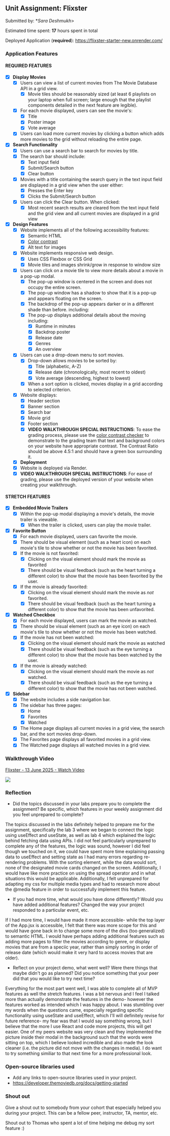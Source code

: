 ## Unit Assignment: Flixster

Submitted by: **Sara Deshmukh*>

Estimated time spent: **17** hours spent in total

Deployed Application (**required**): https://flixster-starter-new.onrender.com/ 

### Application Features

#### REQUIRED FEATURES

- [x] **Display Movies**
  - [x] Users can view a list of current movies from The Movie Database API in a grid view.
    - [x] Movie tiles should be reasonably sized (at least 6 playlists on your laptop when full screen; large enough that the playlist components detailed in the next feature are legible).
  - [x] For each movie displayed, users can see the movie's:
    - [x] Title
    - [x] Poster image
    - [x] Vote average
  - [x] Users can load more current movies by clicking a button which adds more movies to the grid without reloading the entire page. 
- [x] **Search Functionality**
  - [x] Users can use a search bar to search for movies by title.
  - [x] The search bar should include:
    - [x] Text input field
    - [x] Submit/Search button
    - [x] Clear button
  - [x] Movies with a title containing the search query in the text input field are displayed in a grid view when the user either:
    - [x] Presses the Enter key
    - [x] Clicks the Submit/Search button
  - [x] Users can click the Clear button. When clicked:
    - [x] Most recent search results are cleared from the text input field and the grid view and all current movies are displayed in a grid view
- [x] **Design Features**
  - [x] Website implements all of the following accessibility features:
    - [x] Semantic HTML
    - [x] [Color contrast](https://webaim.org/resources/contrastchecker/)
    - [x] Alt text for images 
  - [x] Website implements responsive web design.
    - [x] Uses CSS Flexbox or CSS Grid
    - [x] Movie tiles and images shrink/grow in response to window size
  - [x] Users can click on a movie tile to view more details about a movie in a pop-up modal.
    - [x] The pop-up window is centered in the screen and does not occupy the entire screen.
    - [x] The pop-up window has a shadow to show that it is a pop-up and appears floating on the screen.
    - [x] The backdrop of the pop-up appears darker or in a different shade than before. including:
    - [x] The pop-up displays additional details about the moving including:
      - [x] Runtime in minutes
      - [x] Backdrop poster
      - [x] Release date
      - [x] Genres
      - [x] An overview
  - [x] Users can use a drop-down menu to sort movies.
    - [x] Drop-down allows movies to be sorted by:
      - [x] Title (alphabetic, A-Z)
      - [x] Release date (chronologically, most recent to oldest)
      - [x] Vote average (descending, highest to lowest)
    - [x] When a sort option is clicked, movies display in a grid according to selected criterion.
  - [x] Website displays:
    - [x] Header section
    - [x] Banner section
    - [x] Search bar
    - [x] Movie grid
    - [x] Footer section
    - [x] **VIDEO WALKTHROUGH SPECIAL INSTRUCTIONS**: To ease the grading process, please use the [color contrast checker](https://webaim.org/resources/contrastchecker/) to demonstrate to the grading team that text and background colors on your website have appropriate contrast. The Contrast Ratio should be above 4.5:1 and should have a green box surrounding it. 
  - [x] **Deployment**
  - [x] Website is deployed via Render.
  - [x] **VIDEO WALKTHROUGH SPECIAL INSTRUCTIONS**: For ease of grading, please use the deployed version of your website when creating your walkthrough. 

#### STRETCH FEATURES


- [x] **Embedded Movie Trailers**
  - [x] Within the pop-up modal displaying a movie's details, the movie trailer is viewable.
    - [x] When the trailer is clicked, users can play the movie trailer.
- [x] **Favorite Button**
  - [x] For each movie displayed, users can favorite the movie.
  - [x] There should be visual element (such as a heart icon) on each movie's tile to show whether or not the movie has been favorited.
  - [x] If the movie is not favorited:
    - [x] Clicking on the visual element should mark the movie as favorited
    - [x] There should be visual feedback (such as the heart turning a different color) to show that the movie has been favorited by the user.
  - [x] If the movie is already favorited:
    - [x] Clicking on the visual element should mark the movie as *not* favorited.
    - [x] There should be visual feedback (such as the heart turning a different color) to show that the movie has been unfavorited. 
- [x] **Watched Checkbox**
  - [x] For each movie displayed, users can mark the movie as watched.
  - [x] There should be visual element (such as an eye icon) on each movie's tile to show whether or not the movie has been watched.
  - [x] If the movie has not been watched:
    - [x] Clicking on the visual element should mark the movie as watched
    - [x] There should be visual feedback (such as the eye turning a different color) to show that the movie has been watched by the user.
  - [x] If the movie is already watched:
    - [x] Clicking on the visual element should mark the movie as *not* watched.
    - [x] There should be visual feedback (such as the eye turning a different color) to show that the movie has not been watched.
- [x] **Sidebar**
  - [x] The website includes a side navigation bar.
  - [x] The sidebar has three pages:
    - [x] Home
    - [x] Favorites
    - [x] Watched
  - [x] The Home page displays all current movies in a grid view, the search bar, and the sort movies drop-down.
  - [x] The Favorites page displays all favorited movies in a grid view.
  - [x] The Watched page displays all watched movies in a grid view.

### Walkthrough Video

<div>
    <a href="https://www.loom.com/share/beac37d7832646b1b5b59406e105fe98">
      <p>Flixster - 13 June 2025 - Watch Video</p>
    </a>
    <a href="https://www.loom.com/share/beac37d7832646b1b5b59406e105fe98">
      <img style="max-width:300px;" src="https://cdn.loom.com/sessions/thumbnails/beac37d7832646b1b5b59406e105fe98-e3b3425ac39c551f-full-play.gif">
    </a>
  </div>

### Reflection

* Did the topics discussed in your labs prepare you to complete the assignment? Be specific, which features in your weekly assignment did you feel unprepared to complete?

The topics discussed in the labs definitely helped to prepare me for the assignment, specifically the lab 3 where we began to connect the logic using useEffect and useState, as well as lab 4 which explained the logic behind fetching data using APIs. I did not feel particularly unprepared to complete any of the features, the logic was sound, however I did feel though we touched on it, we could have spent more time explaining passing data to useEffect and setting state as I had many errors regarding re-rendering problems. With the sorting element, while the data would sort, none of the designated movie cards changed on the screen. Additionally, I would have like more practice on using the spread operator and in what situations this would be applicable. Additionally, I felt unprepared for adapting my css for multiple media types and had to research more about the @media feature in order to successfully implement this feature.

* If you had more time, what would you have done differently? Would you have added additional features? Changed the way your project responded to a particular event, etc.
  
If I had more time, I would have made it more accessible- while the top layer of the App.jsx is accessible, I felt that there was more scope for this and would have gone back in to change some more of the divs (too generalized) to semantic HTML. I would have perhaps adding additional features such as adding more pages to filter the movies according to genre, or display movies that are from a speciic year, rather than simply sorting in order of release date (which would make it very hard to access movies that are older). 

* Reflect on your project demo, what went well? Were there things that maybe didn't go as planned? Did you notice something that your peer did that you would like to try next time?

Everything for the most part went well, I was able to complete all of MVP features as well the stretch features. I was a bit nervous and I feel I talked more than actually demonstrate the features in the demo- however the features worked as intended which I was happy about. I was stumbling over my words when the questions came, especially regarding specific functionality using useState and useEffect, which I'll will definitely revise for future reference- my fear was that I would say something wrong, but I believe that the more I use React and code more projects, this will get easier. One of my peers website was very clean and they implemented the picture inside their modal in the background such that the words were sitting on top, which I believe looked incredible and also made the look cleaner (i.e. the picture did not move with the changes in media). I do want to try something similiar to that next time for a more professional look.

### Open-source libraries used

- Add any links to open-source libraries used in your project.
- https://developer.themoviedb.org/docs/getting-started

### Shout out

Give a shout out to somebody from your cohort that especially helped you during your project. This can be a fellow peer, instructor, TA, mentor, etc.

Shout out to Thomas who spent a lot of time helping me debug my sort feature :)
